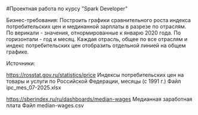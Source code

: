 #Проектная работа по курсу "Spark Developer"

Бизнес-требования:
Построить графики сравнительного роста индекса потребительских цен и мединанной зарплаты в разрезе по отраслям.
По верикали - значения, отнормированные к январю 2020 года.
По горизонтали - год и месяц.
Каждая отрасль, общее по все отраслям и индекс потребительских цен отобразить отдельной линией на общем графике.

Источники:

https://rosstat.gov.ru/statistics/price
Индексы потребительских цен на товары и услуги по Российской Федерации, месяцы (с 1991 г.)
Файл ipc_mes_07-2025.xlsx

https://sberindex.ru/ru/dashboards/median-wages
Медианная заработная плата
Файл median-wages.csv
